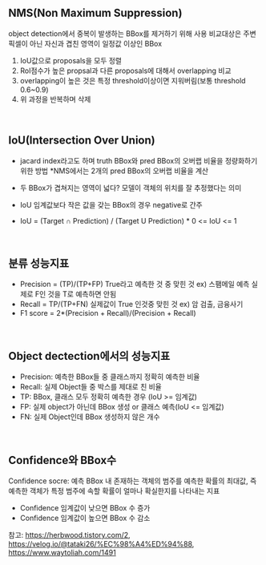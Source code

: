 ## NMS(Non Maximum Suppression)
object detection에서 중복이 발생하는 BBox를 제거하기 위해 사용
비교대상은 주변 픽셀이 아닌 자신과 겹친 영역이 일정값 이상인 BBox
1. IoU값으로 proposals을 모두 정렬
2. RoI점수가 높은 propsal과 다른 proposals에 대해서 overlapping 비교
3. overlapping이 높은 것은 특정 threshold이상이면 지워버림(보통 threshold 0.6~0.9)
4. 위 과정을 반복하며 삭제

</br>

## IoU(Intersection Over Union)
- jacard index라고도 하며 truth BBox와 pred BBox의 오버랩 비율을 정량화하기 위한 방법 *NMS에서는 2개의 pred BBox의 오버랩 비율을 계산
- 두 BBox가 겹쳐지는 영역이 넓다? 모델이 객체의 위치를 잘 추정했다는 의미
- IoU 임계값보다 작은 값을 갖는 BBox의 경우 negative로 간주


- IoU = (Target ∩ Prediction) / (Target U Prediction)  * 0 <= IoU <= 1

</br>

## 분류 성능지표
- Precision = (TP)/(TP+FP) True라고 예측한 것 중 맞힌 것 ex) 스팸메일 예측 실제로 F인 것을 T로 예측하면 안됨
- Recall = TP/(TP+FN) 실제값이 True 인것중 맞힌 것 ex) 암 검출, 금융사기
- F1 score = 2*(Precision + Recall)/(Precision + Recall)

</br>

## Object dectection에서의 성능지표
- Precision: 예측한 BBox들 중 클래스까지 정확히 예측한 비율
- Recall: 실제 Object들 중 박스를 제대로 친 비율
- TP: BBox, 클래스 모두 정확히 예측한 경우 (IoU >= 임계값)
- FP: 실제 object가 아닌데 BBox 생성 or 클래스 예측(IoU <= 임계값)
- FN: 실제 Object인데 BBox 생성하지 않은 개수
</br>

## Confidence와 BBox수
Confidence socre: 예측 BBox 내 존재하는 객체의 범주를 예측한 확률의 최대값, 즉 예측한 객체가 특정 범주에 속할 확률이 얼마나 확실한지를 나타내는 지표
- Confidence 임계값이 낮으면 BBox 수 증가
- Confidence 임계값이 높으면 BBox 수 감소




참고: https://herbwood.tistory.com/2, https://velog.io/@tataki26/%EC%98%A4%ED%94%88, https://www.waytoliah.com/1491
